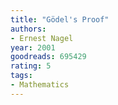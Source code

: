 ```yaml
---
title: "Gödel's Proof"
authors:
- Ernest Nagel
year: 2001
goodreads: 695429
rating: 5
tags:
- Mathematics
---
```


